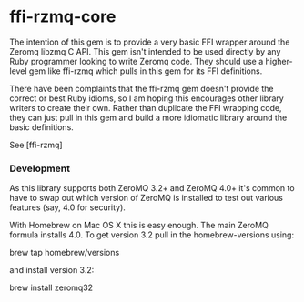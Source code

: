 ffi-rzmq-core
=============

The intention of this gem is to provide a very basic FFI wrapper around the Zeromq libzmq C API.
This gem isn't intended to be used directly by any Ruby programmer looking to write Zeromq code.
They should use a higher-level gem like ffi-rzmq which pulls in this gem for its FFI definitions.

There have been complaints that the ffi-rzmq gem doesn't provide the correct or best Ruby idioms, so I am
hoping this encourages other library writers to create their own. Rather than duplicate the FFI
wrapping code, they can just pull in this gem and build a more idiomatic library around the
basic definitions.

See [ffi-rzmq]

### Development

As this library supports both ZeroMQ 3.2+ and ZeroMQ 4.0+ it's common to have to swap out
which version of ZeroMQ is installed to test out various features (say, 4.0 for security).

With Homebrew on Mac OS X this is easy enough. The main ZeroMQ formula installs 4.0. To get
version 3.2 pull in the homebrew-versions using:

  brew tap homebrew/versions

and install version 3.2:

  brew install zeromq32
